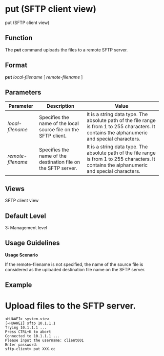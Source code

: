 put (SFTP client view)
======================

put (SFTP client view)

Function
--------



The **put** command uploads the files to a remote SFTP server.




Format
------

**put** *local-filename* [ *remote-filename* ]


Parameters
----------

| Parameter | Description | Value |
| --- | --- | --- |
| *local-filename* | Specifies the name of the local source file on the SFTP client. | It is a string data type. The absolute path of the file range is from 1 to 255 characters. It contains the alphanumeric and special characters. |
| *remote-filename* | Specifies the name of the destination file on the SFTP server. | It is a string data type. The absolute path of the file range is from 1 to 255 characters. It contains the alphanumeric and special characters. |



Views
-----

SFTP client view


Default Level
-------------

3: Management level


Usage Guidelines
----------------

**Usage Scenario**

If the remote-filename is not specified, the name of the source file is considered as the uploaded destination file name on the SFTP server.


Example
-------

# Upload files to the SFTP server.
```
<HUAWEI> system-view
[~HUAWEI] sftp 10.1.1.1
Trying 10.1.1.1 ...
Press CTRL+K to abort
Connected to 10.1.1.1 ...
Please input the username: client001
Enter password:
sftp-client> put XXX.cc

```